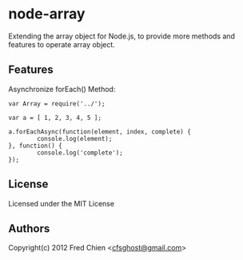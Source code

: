 node-array
==========

Extending the array object for Node.js, to provide more methods and features to operate array object.

Features
-

Asynchronize forEach() Method:
    
    var Array = require('../');
    
    var a = [ 1, 2, 3, 4, 5 ];
    
    a.forEachAsync(function(element, index, complete) {
            console.log(element);
    }, function() {
            console.log('complete');
    });

License
-
Licensed under the MIT License

Authors
-
Copyright(c) 2012 Fred Chien <<cfsghost@gmail.com>>